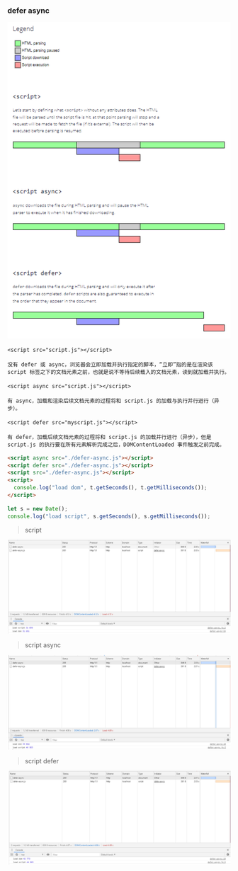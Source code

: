 ### defer async

![](https://raw.githubusercontent.com/fivge/hexo-pic/master/2020/20200804100704.png)

```
<script src="script.js"></script>

没有 defer 或 async，浏览器会立即加载并执行指定的脚本，“立即”指的是在渲染该 script 标签之下的文档元素之前，也就是说不等待后续载入的文档元素，读到就加载并执行。

<script async src="script.js"></script>

有 async，加载和渲染后续文档元素的过程将和 script.js 的加载与执行并行进行（异步）。

<script defer src="myscript.js"></script>

有 defer，加载后续文档元素的过程将和 script.js 的加载并行进行（异步），但是 script.js 的执行要在所有元素解析完成之后，DOMContentLoaded 事件触发之前完成。
```

```html
<script async src="./defer-async.js"></script>
<script defer src="./defer-async.js"></script>
<script src="./defer-async.js"></script>
<script>
  console.log("load dom", t.getSeconds(), t.getMilliseconds());
</script>
```

```js
let s = new Date();
console.log("load script", s.getSeconds(), s.getMilliseconds());
```

> script

![](https://raw.githubusercontent.com/fivge/hexo-pic/master/2020/20200804101111.png)

> script async

![](https://raw.githubusercontent.com/fivge/hexo-pic/master/2020/20200804103117.png)

> script defer

![](https://raw.githubusercontent.com/fivge/hexo-pic/master/2020/20200804103222.png)

